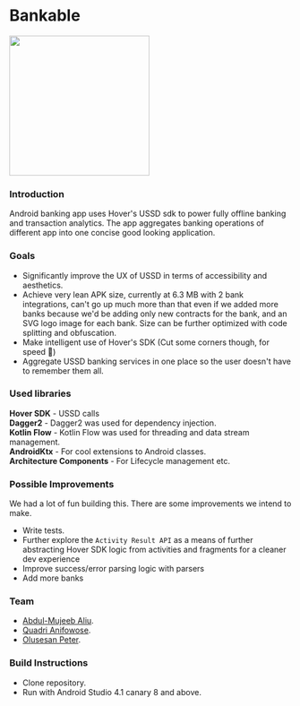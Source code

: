 # Bankable
<img src="https://raw.githubusercontent.com/aliumujib/MnSonsApp/master/app_icon.png" width="250" />

### Introduction
Android banking app uses Hover's USSD sdk to power fully offline banking and transaction analytics. The app aggregates banking operations of different app into one
concise good looking application.

### Goals
- Significantly improve the UX of USSD in terms of accessibility and aesthetics.
- Achieve very lean APK size, currently at 6.3 MB with 2 bank integrations, can't go up much more than that even if we added more banks because we'd
be adding only new contracts for the bank, and an SVG logo image for each bank. Size can be further optimized with code splitting and obfuscation.
- Make intelligent use of Hover's SDK (Cut some corners though, for speed 🤣)
- Aggregate USSD banking services in one place so the user doesn't have to remember them all.

### Used libraries
**Hover SDK** - USSD calls</br>
**Dagger2** - Dagger2 was used for dependency injection.</br>
**Kotlin Flow** - Kotlin Flow was used for threading and data stream management.</br>
**AndroidKtx** - For cool extensions to Android classes.</br>
**Architecture Components** - For Lifecycle management etc.</br>


### Possible Improvements
We had a lot of fun building this. There are some improvements we intend to make.

- Write tests. </br>
- Further explore the `Activity Result API` as a means of further abstracting Hover SDK logic from activities and fragments for a cleaner dev experience</br>
- Improve success/error parsing logic with parsers</br>
- Add more banks</br>


### Team
- [Abdul-Mujeeb Aliu](https://github.com/aliumujib).
- [Quadri Anifowose](https://github.com/Quadriyanney).
- [Olusesan Peter](https://sesan.design).

### Build Instructions
- Clone repository.</br>
- Run with Android Studio 4.1 canary 8 and above. </br>
